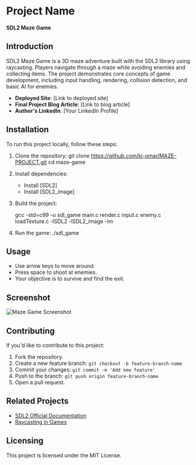 # Project Name
**SDL2 Maze Game**

## Introduction
SDL2 Maze Game is a 3D maze adventure built with the SDL2 library using raycasting. Players navigate through a maze while avoiding enemies and collecting items. The project demonstrates core concepts of game development, including input handling, rendering, collision detection, and basic AI for enemies.

- **Deployed Site**: [Link to deployed site]
- **Final Project Blog Article**: [Link to blog article]
- **Author's LinkedIn**: [Your LinkedIn Profile]

## Installation
To run this project locally, follow these steps:

1. Clone the repository:
   git clone https://github.com/kj-omar/MAZE-PROJECT.git
   cd maze-game

2. Install dependencies:
   - Install [SDL2]
   - Install [SDL2_image]

3. Build the project:

   gcc -std=c99 -o sdl_game main.c render.c input.c enemy.c loadTexture.c -lSDL2 -lSDL2_image -lm


4. Run the game:
   ./sdl_game

## Usage
- Use arrow keys to move around.
- Press space to shoot at enemies.
- Your objective is to survive and find the exit.

## Screenshot
![Maze Game Screenshot](path/to/screenshot.png)

## Contributing
If you'd like to contribute to this project:

1. Fork the repository.
2. Create a new feature branch: `git checkout -b feature-branch-name`
3. Commit your changes: `git commit -m 'Add new feature'`
4. Push to the branch: `git push origin feature-branch-name`
5. Open a pull request.

## Related Projects
- [SDL2 Official Documentation](https://wiki.libsdl.org/SDL2)
- [Raycasting in Games](https://lodev.org/cgtutor/raycasting.html)

## Licensing
This project is licensed under the MIT License.
